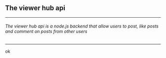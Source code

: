 ## The viewer hub api

---

###### The viewer hub api is a node.js backend that allow users to post, like posts and comment on posts from other users

---

ok
